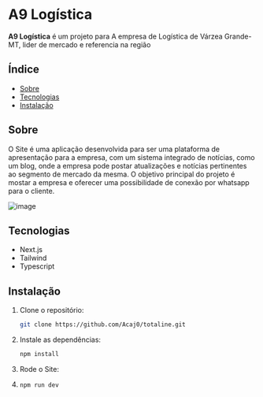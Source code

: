 
# A9 Logística

**A9 Logística** é um projeto para A empresa de Logística de Várzea  Grande-MT, lider de mercado e referencia na região

## Índice

- [Sobre](#sobre)
- [Tecnologias](#tecnologias)
- [Instalação](#instalação)

## Sobre

O Site é uma aplicação desenvolvida para ser uma plataforma de apresentação para a empresa, com um sistema integrado de notícias, como um blog, onde a empresa pode postar atualizações e notícias pertinentes ao segmento de mercado da mesma. O objetivo principal do projeto é mostar a empresa e oferecer uma possibilidade de conexão por whatsapp para o cliente.

![image](https://github.com/user-attachments/assets/c70a9244-5a92-465a-990d-69afb4fb83d9)


## Tecnologias

- Next.js
- Tailwind
- Typescript

## Instalação

1. Clone o repositório:
   ```bash
   git clone https://github.com/Acaj0/totaline.git
   ```
2. Instale as dependências:
   ```bash
   npm install
   ```
3. Rode o Site:
4. ```bash
   npm run dev
   ```
